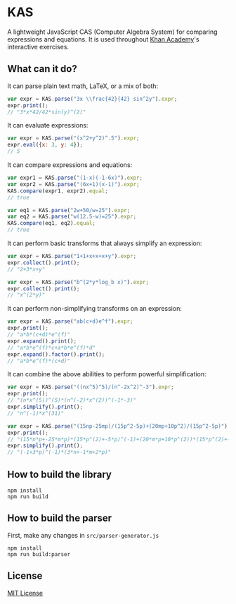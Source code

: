 KAS
===

A lightweight JavaScript CAS (Computer Algebra System) for comparing expressions and equations.
It is used throughout [Khan Academy](https://khanacademy.org)'s interactive exercises.

What can it do?
---------------

It can parse plain text math, LaTeX, or a mix of both:

```js
var expr = KAS.parse("3x \\frac{42}{42} sin^2y").expr;
expr.print();
// "3*x*42/42*sin(y)^(2)"
```

It can evaluate expressions:

```js
var expr = KAS.parse("(x^2+y^2)^.5").expr;
expr.eval({x: 3, y: 4});
// 5
```

It can compare expressions and equations:

```js
var expr1 = KAS.parse("(1-x)(-1-6x)").expr;
var expr2 = KAS.parse("(6x+1)(x-1)").expr;
KAS.compare(expr1, expr2).equal;
// true

var eq1 = KAS.parse("2w+50/w=25").expr;
var eq2 = KAS.parse("w(12.5-w)=25").expr;
KAS.compare(eq1, eq2).equal;
// true
```

It can perform basic transforms that always simplify an expression:

```js
var expr = KAS.parse("1+1+x+x+x+y").expr;
expr.collect().print();
// "2+3*x+y"

var expr = KAS.parse("b^(2*y*log_b x)").expr;
expr.collect().print();
// "x^(2*y)"
```

It can perform non-simplifying transforms on an expression:

```js
var expr = KAS.parse("ab(c+d)e^f").expr;
expr.print();
// "a*b*(c+d)*e^(f)"
expr.expand().print();
// "a*b*e^(f)*c+a*b*e^(f)*d"
expr.expand().factor().print();
// "a*b*e^(f)*(c+d)"
```

It can combine the above abilities to perform powerful simplification:

```js
var expr = KAS.parse("((nx^5)^5)/(n^-2x^2)^-3").expr;
expr.print();
// "(n*x^(5))^(5)*(n^(-2)*x^(2))^(-1*-3)"
expr.simplify().print();
// "n^(-1)*x^(31)"

var expr = KAS.parse("(15np-25mp)/(15p^2-5p)+(20mp+10p^2)/(15p^2-5p)").expr;
expr.print();
// "(15*n*p+-25*m*p)*(15*p^(2)+-5*p)^(-1)+(20*m*p+10*p^(2))*(15*p^(2)+-5*p)^(-1)"
expr.simplify().print();
// "(-1+3*p)^(-1)*(3*n+-1*m+2*p)"
```

How to build the library
------------------------
    npm install
    npm run build

How to build the parser
-----------------------
First, make any changes in `src/parser-generator.js`

    npm install
    npm run build:parser

License
-------
[MIT License](http://opensource.org/licenses/MIT)
